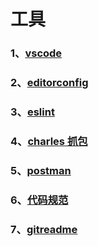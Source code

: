 # 工具

### 1、[vscode](./vscode)

### 2、[editorconfig](./editorconfig)

### 3、[eslint](./eslint)

### 4、[charles 抓包](./charles)

### 5、[postman](./postman)

### 6、[代码规范](./代码规范)

### 7、[gitreadme](./gitreadme)
